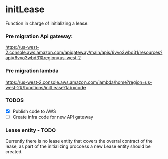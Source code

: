 # initLease

Function in charge of initializing a lease.

### Pre migration Api gateway:

https://us-west-2.console.aws.amazon.com/apigateway/main/apis/6vvo3wbd31/resources?api=6vvo3wbd31&region=us-west-2

### Pre migration lambda

https://us-west-2.console.aws.amazon.com/lambda/home?region=us-west-2#/functions/initLease?tab=code

### TODOS

- [x] Publish code to AWS
- [ ] Create infra code for new API gateway

### Lease entity - TODO

Currently there is no lease entity that covers the overral contract of the lease, as part of the initializing proccess a new Lease entity should be created.
